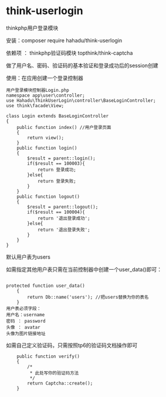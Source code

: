 # think-userlogin
thinkphp用户登录模块

安装：composer require hahadu/think-userlogin

依赖项 ： thinkphp验证码模块 topthink/think-captcha

做了用户名、密码、验证码的基本验证和登录成功后的session创建

使用：在应用创建一个登录控制器

```
用户登录模块控制器Login.php
namespace app\user\controller;
use Hahadu\ThinkUserLogin\controller\BaseLoginController;
use think\facade\View;

class Login extends BaseLoginController
{
    public function index() //用户登录页面
    {
        return view();
    }
    public function login()
    {
        $result = parent::login();
        if($result == 100003){
            return 登录成功;
        }else{
            return 登录失败;
        }
    }
    public function logout()
    {
        $result = parent::logout();
        if($result == 100004){
            return '退出登录成功';
        }else{
            return '退出登录失败';
        }
    }
}

```

默认用户表为users

如需指定其他用户表只需在当前控制器中创建一个user_data()即可：
```puml

protected function user_data()
    {
        return Db::name('users'); //把users替换为你的表名
    }
用户表必须字段：
用户名：username
密码 ： password
头像 ： avatar 
头像为图片链接地址 
```
如需自己定义验证码，只需按照tp6的验证码文档操作即可
```puml
    public function verify()
    { 
        /*
         * 此处写你的验证码方法
         */
        return Captcha::create();
    }
```
